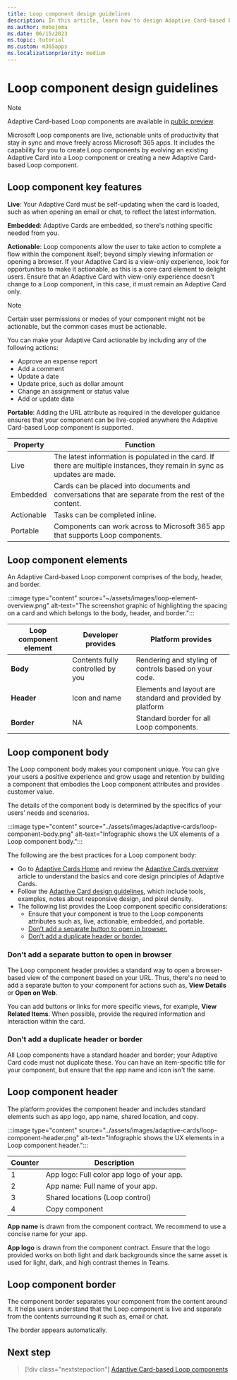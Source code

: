 ```yaml
---
title: Loop component design guidelines 
description: In this article, learn how to design Adaptive Card-based Loop components.
ms.author: mobajemu
ms.date: 06/15/2023
ms.topic: tutorial
ms.custom: m365apps
ms.localizationpriority: medium
---
```


# Loop component design guidelines

> [!NOTE]
> Adaptive Card-based Loop components are available in [public preview](../resources/dev-preview/developer-preview-intro.md).

Microsoft Loop components are live, actionable units of productivity that stay in sync and move freely across Microsoft 365 apps. It includes the capability for you to create Loop components by evolving an existing Adaptive Card into a Loop component or creating a new Adaptive Card-based Loop component.

## Loop component key features

**Live**: Your Adaptive Card must be self-updating when the card is loaded, such as when opening an email or chat, to reflect the latest information.

**Embedded**: Adaptive Cards are embedded, so there's nothing specific needed from you.

**Actionable**: Loop components allow the user to take action to complete a flow within the component itself; beyond simply viewing information or opening a browser. If your Adaptive Card is a view-only experience, look for opportunities to make it actionable, as this is a core card element to delight users. Ensure that an Adaptive Card with view-only experience doesn't change to a Loop component, in this case, it must remain an Adaptive Card only.

   > [!NOTE]
   > Certain user permissions or modes of your component might not be actionable, but the common cases must be actionable.

You can make your Adaptive Card actionable by including any of the following actions:

* Approve an expense report
* Add a comment
* Update a date
* Update price, such as dollar amount
* Change an assignment or status value
* Add or update data

**Portable**: Adding the URL attribute as required in the developer guidance ensures that your component can be live-copied anywhere the Adaptive Card-based Loop component is supported.

|Property|Function|
|---|---|
|Live| The latest information is populated in the card. If there are multiple instances, they remain in sync as updates are made. |
|Embedded |  Cards can be placed into documents and conversations that are separate from the rest of the content. |
| Actionable | Tasks can be completed inline. |
| Portable | Components can work across to Microsoft 365 app that supports Loop components. |

## Loop component elements

An Adaptive Card-based Loop component comprises of the body, header, and border.

:::image type="content" source="~/assets/images/loop-element-overview.png" alt-text="The screenshot graphic of highlighting the spacing on a card and which belongs to the body, header, and border.":::

|Loop component element  |Developer provides  |Platform provides  |
|---------|---------|---------|
|**Body**    | Contents fully controlled by you | Rendering and styling of controls based on your code.        |
| **Header**   |  Icon and name   |  Elements and layout are standard and provided by platform       |
|**Border**     |     NA    |   Standard border for all Loop components.      |

## Loop component body

The Loop component body makes your component unique. You can give your users a positive experience and grow usage and retention by building a component that embodies the Loop component attributes and provides customer value.

The details of the component body is determined by the specifics of your users’ needs and scenarios.

:::image type="content" source="../assets/images/adaptive-cards/loop-component-body.png" alt-text="Infographic shows the UX elements of a Loop component body.":::

The following are the best practices for a Loop component body:

* Go to [Adaptive Cards Home](https://adaptivecards.io) and review the [Adaptive Cards overview](/adaptive-cards/) article to understand the basics and core design principles of Adaptive Cards.
* Follow the [Adaptive Card design guidelines](../task-modules-and-cards/cards/design-effective-cards.md), which include tools, examples, notes about responsive design, and pixel density.
* The following list provides the Loop component specific considerations:
  * Ensure that your component is true to the Loop components attributes such as, live, actionable, embedded, and portable.
  * [Don’t add a separate button to open in browser.](#dont-add-a-separate-button-to-open-in-browser)
  * [Don’t add a duplicate header or border.](#dont-add-a-duplicate-header-or-border)

### Don’t add a separate button to open in browser

The Loop component header provides a standard way to open a browser-based view of the component based on your URL. Thus, there's no need to add a separate button to your component for actions such as, **View Details** or **Open on Web**.

You can add buttons or links for more specific views, for example, **View Related Items**. When possible, provide the required information and interaction within the card.

### Don’t add a duplicate header or border

All Loop components have a standard header and border; your Adaptive Card code must not duplicate these. You can have an item-specific title for your component, but ensure that the app name and icon isn't the same.

## Loop component header

The platform provides the component header and includes standard elements such as app logo, app name, shared location, and copy.

:::image type="content" source="../assets/images/adaptive-cards/loop-component-header.png" alt-text="Infographic shows the UX elements in a Loop component header.":::

|Counter  |Description  |
|---------|---------|
|1     |  App logo: Full color app logo of your app.       |
|2     |  App name: Full name of your app.       |
|3     |  Shared locations (Loop control)       |
|4     |  Copy component      |

**App name** is drawn from the component contract. We recommend to use a concise name for your app.

**App logo** is drawn from the component contract. Ensure that the logo provided works on both light and dark backgrounds since the same asset is used for light, dark, and high contrast themes in Teams.

## Loop component border

The component border separates your component from the content around it. It helps users understand that the Loop component is live and separate from the contents surrounding it such as, email or chat.

The border appears automatically.

## Next step

> [!div class="nextstepaction"]
> [Adaptive Card-based Loop components](cards-loop-component.md)
